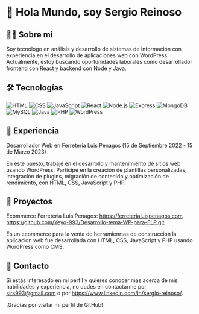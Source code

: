 # 👋 Hola Mundo, soy Sergio Reinoso

## 👨‍💻 Sobre mí
Soy tecnólogo en análisis y desarrollo de sistemas de información con experiencia en el desarrollo de aplicaciones web con WordPress. Actualmente, estoy buscando oportunidades laborales como desarrollador frontend con React y backend con Node y Java.

## 🛠️ Tecnologías
![HTML](https://img.shields.io/badge/-HTML-E34F26?style=flat-square&logo=html5&logoColor=white)
![CSS](https://img.shields.io/badge/-CSS-1572B6?style=flat-square&logo=css3&logoColor=white)
![JavaScript](https://img.shields.io/badge/-JavaScript-F7DF1E?style=flat-square&logo=javascript&logoColor=black)
![React](https://img.shields.io/badge/-React-61DAFB?style=flat-square&logo=react&logoColor=white)
![Node.js](https://img.shields.io/badge/-Node.js-339933?style=flat-square&logo=node.js&logoColor=white)
![Express](https://img.shields.io/badge/-Express-000000?style=flat-square&logo=express&logoColor=white)
![MongoDB](https://img.shields.io/badge/-MongoDB-47A248?style=flat-square&logo=mongodb&logoColor=white)
![MySQL](https://img.shields.io/badge/-MySQL-4479A1?style=flat-square&logo=mysql&logoColor=white)
![Java](https://img.shields.io/badge/-Java-007396?style=flat-square&logo=java&logoColor=white)
![PHP](https://img.shields.io/badge/-PHP-777BB4?style=flat-square&logo=php&logoColor=white)
![WordPress](https://img.shields.io/badge/-WordPress-21759B?style=flat-square&logo=wordpress&logoColor=white)

## 📖 Experiencia
Desarrollador Web en Ferreteria Luis Penagos (15 de Septiembre 2022 - 15 de Marzo 2023)

En este puesto, trabajé en el desarrollo y mantenimiento de sitios web usando WordPress. Participé en la creación de plantillas personalizadas, integración de plugins, migración de contenido y optimización de rendimiento, con HTML, CSS, JavaScript y PHP.

## 🚀 Proyectos
Ecommerce Ferreteria Luis Penagos: https://ferreterialuispenagos.com
https://github.com/Yeyo-993/Desarrollo-tema-WP-para-FLP.git

Es un ecommerce para la venta de herramienrtas de construccion la aplicacion web fue desarrollada con HTML, CSS, JavaScript y PHP usando WordPress como CMS.


## 📩 Contacto
Si estás interesado en mi perfil y quieres conocer más acerca de mis habilidades y experiencia, no dudes en contactarme por slrs993@gmail.com o por https://www.linkedin.com/in/sergio-reinoso/.

¡Gracias por visitar mi perfil de GitHub!

